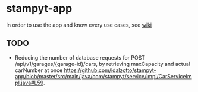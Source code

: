 # stampyt-app

In order to use the app and know every use cases, see [wiki](https://github.com/ldalzotto/stampyt-app/wiki)

## TODO
* Reducing the number of database requests for POST /api/v1/garages/{garage-id}/cars, by retrieving maxCapacity and actual carNumber at once https://github.com/ldalzotto/stampyt-app/blob/master/src/main/java/com/stampyt/service/impl/CarServiceImpl.java#L59.
